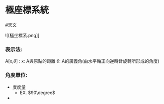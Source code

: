 # 極座標系統
#天文 

![[極坐標系.png]]
### 表示法:
A[x,$\theta$] :
x: A與原點的距離
$\theta$: A的廣義角(由水平軸正向逆時針旋轉所形成的角度)

### 角度單位:
- 度度量
	- EX. $90\degree$
- 